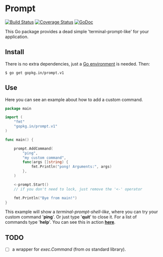 # Prompt

[![Build Status](https://travis-ci.org/go-prompt/prompt.svg?branch=master)](https://travis-ci.org/go-prompt/prompt) [![Coverage Status](https://coveralls.io/repos/go-prompt/prompt/badge.svg)](https://coveralls.io/r/go-prompt/prompt) [![GoDoc](https://godoc.org/github.com/go-prompt/prompt?status.svg)](http://godoc.org/github.com/go-prompt/prompt)

This Go package provides a dead simple 'terminal-prompt-like' for your application.


## Install
There is no extra dependencies, just a [Go environment](http://golang.org/doc/install) is needed. Then:
~~~
$ go get gopkg.in/prompt.v1
~~~

## Use
Here you can see an example about how to add a custom command.
~~~ go
package main

import (
    "fmt"
    "gopkg.in/prompt.v1"
)

func main() {

    prompt.AddCommand(
        "ping",
        "my custom command",
        func(args []string) {
            fmt.Println("pong! Arguments:", args)
        },
    )

    <-prompt.Start()
    // if you don't need to lock, just remove the '<-' operator

    fmt.Println("Bye from main!")
}
~~~

This example will show a _terminal-prompt-shell-like_, where you can try your custom command '**ping**'. Or just type '**quit**' to close it. For a list of commands type '**help**'. You can see this in action **[here](https://asciinema.org/a/11556)**.

## TODO
- [ ] a wrapper for _exec.Command_ (from _os_ standard library).
